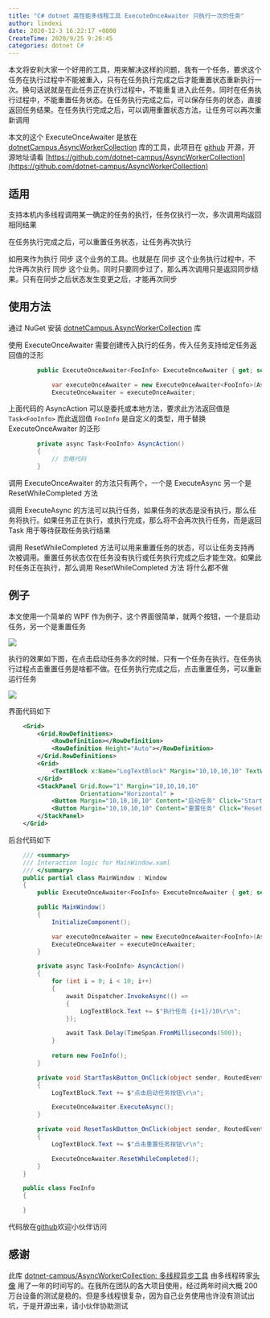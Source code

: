 ```yaml
---
title: "C# dotnet 高性能多线程工具 ExecuteOnceAwaiter 只执行一次的任务"
author: lindexi
date: 2020-12-3 16:22:17 +0800
CreateTime: 2020/9/25 9:20:45
categories: dotnet C#
---
```


本文将安利大家一个好用的工具，用来解决这样的问题，我有一个任务，要求这个任务在执行过程中不能被重入，只有在任务执行完成之后才能重置状态重新执行一次。换句话说就是在此任务正在执行过程中，不能重复进入此任务。同时在任务执行过程中，不能重置任务状态。在任务执行完成之后，可以保存任务的状态，直接返回任务结果。在任务执行完成之后，可以调用重置状态方法，让任务可以再次重新调用

<!--more-->


<!-- CreateTime:2020/9/25 9:20:45 -->




本文的这个 ExecuteOnceAwaiter 是放在 [dotnetCampus.AsyncWorkerCollection](https://www.nuget.org/packages/dotnetCampus.AsyncWorkerCollection) 库的工具，此项目在 [github](https://github.com/dotnet-campus/AsyncWorkerCollection) 开源，开源地址请看 [https://github.com/dotnet-campus/AsyncWorkerCollection](https://github.com/dotnet-campus/AsyncWorkerCollection)

## 适用

支持本机内多线程调用某一确定的任务的执行，任务仅执行一次，多次调用均返回相同结果

在任务执行完成之后，可以重置任务状态，让任务再次执行

如用来作为执行 同步 这个业务的工具。也就是在 同步 这个业务执行过程中，不允许再次执行 同步 这个业务。同时只要同步过了，那么再次调用只是返回同步结果。只有在同步之后状态发生变更之后，才能再次同步

## 使用方法

通过 NuGet 安装 [dotnetCampus.AsyncWorkerCollection](https://www.nuget.org/packages/dotnetCampus.AsyncWorkerCollection) 库

使用 ExecuteOnceAwaiter 需要创建传入执行的任务，传入任务支持给定任务返回值的泛形

```csharp
        public ExecuteOnceAwaiter<FooInfo> ExecuteOnceAwaiter { get; set; }

            var executeOnceAwaiter = new ExecuteOnceAwaiter<FooInfo>(AsyncAction);
            ExecuteOnceAwaiter = executeOnceAwaiter;
```

上面代码的 AsyncAction 可以是委托或本地方法，要求此方法返回值是 `Task<FooInfo>` 而此返回值 `FooInfo` 是自定义的类型，用于替换 ExecuteOnceAwaiter 的泛形

```csharp
        private async Task<FooInfo> AsyncAction()
        {
            // 忽略代码
        }
```

调用 ExecuteOnceAwaiter 的方法只有两个，一个是 ExecuteAsync 另一个是 ResetWhileCompleted 方法

调用 ExecuteAsync 的方法可以执行任务，如果任务的状态是没有执行，那么任务将执行。如果任务正在执行，或执行完成，那么将不会再次执行任务，而是返回 Task 用于等待获取任务执行结果

调用 ResetWhileCompleted 方法可以用来重置任务的状态，可以让任务支持再次被调用。重置任务状态仅在任务没有执行或任务执行完成之后才能生效。如果此时任务正在执行，那么调用 ResetWhileCompleted 方法 将什么都不做

## 例子

本文使用一个简单的 WPF 作为例子，这个界面很简单，就两个按钮，一个是启动任务，另一个是重置任务

<!-- ![](image/C# dotnet 高性能多线程工具 ExecuteOnceAwaiter 只执行一次的任务/C# dotnet 高性能多线程工具 ExecuteOnceAwaiter 只执行一次的任务0.png) -->

![](http://image.acmx.xyz/lindexi%2F202092594236174.jpg)

<!-- ![](image/C# dotnet 高性能多线程工具 ExecuteOnceAwaiter 只执行一次的任务/C# dotnet 高性能多线程工具 ExecuteOnceAwaiter 只执行一次的任务1.gif) -->

执行的效果如下图，在点击启动任务多次的时候，只有一个任务在执行。在任务执行过程点击重置任务是啥都不做。在任务执行完成之后，点击重置任务，可以重新运行任务

![](http://image.acmx.xyz/lindexi%2FC%2523%2520dotnet%2520%25E9%25AB%2598%25E6%2580%25A7%25E8%2583%25BD%25E5%25A4%259A%25E7%25BA%25BF%25E7%25A8%258B%25E5%25B7%25A5%25E5%2585%25B7%2520ExecuteOnceAwaiter%2520%25E5%258F%25AA%25E6%2589%25A7%25E8%25A1%258C%25E4%25B8%2580%25E6%25AC%25A1%25E7%259A%2584%25E4%25BB%25BB%25E5%258A%25A11.gif)

界面代码如下

```xml
    <Grid>
        <Grid.RowDefinitions>
            <RowDefinition></RowDefinition>
            <RowDefinition Height="Auto"></RowDefinition>
        </Grid.RowDefinitions>
        <Grid>
            <TextBlock x:Name="LogTextBlock" Margin="10,10,10,10" TextWrapping="Wrap" VerticalAlignment="Bottom"></TextBlock>
        </Grid>
        <StackPanel Grid.Row="1" Margin="10,10,10,10"
                    Orientation="Horizontal" >
            <Button Margin="10,10,10,10" Content="启动任务" Click="StartTaskButton_OnClick"></Button>
            <Button Margin="10,10,10,10" Content="重置任务" Click="ResetTaskButton_OnClick"></Button>
        </StackPanel>
    </Grid>
```

后台代码如下

```csharp
    /// <summary>
    /// Interaction logic for MainWindow.xaml
    /// </summary>
    public partial class MainWindow : Window
    {
        public ExecuteOnceAwaiter<FooInfo> ExecuteOnceAwaiter { get; set; }

        public MainWindow()
        {
            InitializeComponent();

            var executeOnceAwaiter = new ExecuteOnceAwaiter<FooInfo>(AsyncAction);
            ExecuteOnceAwaiter = executeOnceAwaiter;
        }

        private async Task<FooInfo> AsyncAction()
        {
            for (int i = 0; i < 10; i++)
            {
                await Dispatcher.InvokeAsync(() =>
                {
                    LogTextBlock.Text += $"执行任务 {i+1}/10\r\n";
                });

                await Task.Delay(TimeSpan.FromMilliseconds(500));
            }
         
            return new FooInfo();
        }

        private void StartTaskButton_OnClick(object sender, RoutedEventArgs e)
        {
            LogTextBlock.Text += $"点击启动任务按钮\r\n";

            ExecuteOnceAwaiter.ExecuteAsync();
        }

        private void ResetTaskButton_OnClick(object sender, RoutedEventArgs e)
        {
            LogTextBlock.Text += $"点击重置任务按钮\r\n";

            ExecuteOnceAwaiter.ResetWhileCompleted();
        }
    }

    public class FooInfo
    {

    }
```

代码放在[github](https://github.com/lindexi/lindexi_gd/tree/84ea6d8eaa7cdf4cbef9e1782d04e6f8590ea939/NedairkaweeBiheefallbahejay)欢迎小伙伴访问


## 感谢

此库 [dotnet-campus/AsyncWorkerCollection: 多线程异步工具](https://github.com/dotnet-campus/AsyncWorkerCollection ) 由多线程砖家[头像](https://xinyuehtx.github.io/ ) 用了一年的时间写的。在我所在团队的各大项目使用，经过两年时间大概 200 万台设备的测试是稳的。但是多线程很复杂，因为自己业务使用也许没有测试出坑，于是开源出来，请小伙伴协助测试

